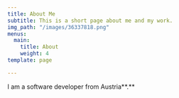 ```yaml
---
title: About Me
subtitle: This is a short page about me and my work.
img_path: "/images/36337818.png"
menus:
  main:
    title: About
    weight: 4
template: page

---
```

I am a software developer from Austria**.** 